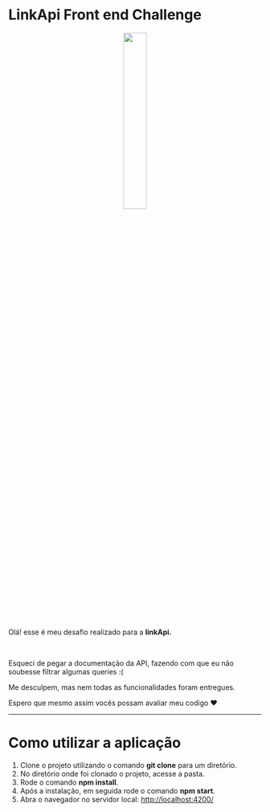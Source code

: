# LinkApi Front end Challenge


<p align="center">
  <img width="30%" src="https://extrato.vtex.com/images/linkapi_avatar-linkapiX800.png">
</p>

<p align="center">
  
  Olá! esse é meu desafio realizado para a <b>linkApi.</b>
  
</p>

  <br>
  
<p>

Esqueci de pegar a documentação da API, fazendo com que eu não soubesse filtrar algumas queries :(
  
Me desculpem, mas nem todas as funcionalidades foram entregues.
  
Espero que mesmo assim vocês possam avaliar meu codigo ❤

</p>
 
  <hr />

 # Como utilizar a aplicação

 1.  Clone o projeto utilizando o comando **git clone** para um diretório. 
 2.  No diretório onde foi clonado o projeto, acesse a pasta.
 3.  Rode o comando **npm install**.
 4.  Após a instalação, em seguida rode o comando **npm start**.
 5.  Abra o navegador no servidor local:  [http://localhost:4200/](http://localhost:4200/)
